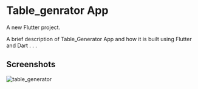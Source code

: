 # Table_genrator App

A new Flutter project.

A brief description of Table_Generator App and how it is built using Flutter and Dart . . .

## Screenshots

![table_generator](https://github.com/Sayyad-Amin/sp21-bcs-015/assets/97822048/304ab5e7-8c3b-401b-b788-4f1cfabdca09)

